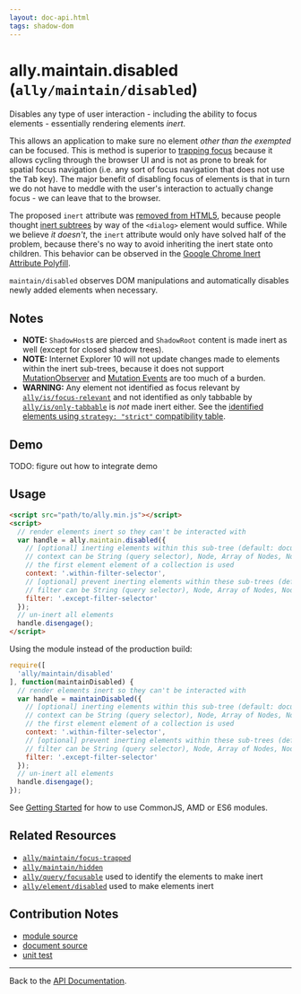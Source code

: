 ```yaml
---
layout: doc-api.html
tags: shadow-dom
---
```


# ally.maintain.disabled (`ally/maintain/disabled`)

Disables any type of user interaction - including the ability to focus elements - essentially rendering elements *inert*.

This allows an application to make sure no element *other than the exempted* can be focused. This is method is superior to [trapping focus](trap.md) because it allows cycling through the browser UI and is not as prone to break for spatial focus navigation (i.e. any sort of focus navigation that does not use the <kbd>Tab</kbd> key). The major benefit of disabling focus of elements is that in turn we do not have to meddle with the user's interaction to actually change focus - we can leave that to the browser.

The proposed `inert` attribute was [removed from HTML5](https://html5.org/r/8536), because people thought [inert subtrees](http://www.w3.org/html/wg/drafts/html/master/editing.html#inert-subtrees) by way of the `<dialog>` element would suffice. While we believe *it doesn't*, the `inert` attribute would only have solved half of the problem, because there's no way to avoid inheriting the inert state onto children. This behavior can be observed in the [Google Chrome Inert Attribute Polyfill](https://github.com/GoogleChrome/inert-polyfill).

`maintain/disabled` observes DOM manipulations and automatically disables newly added elements when necessary.


## Notes

* **NOTE:** `ShadowHost`s are pierced and `ShadowRoot` content is made inert as well (except for closed shadow trees).
* **NOTE:** Internet Explorer 10 will not update changes made to elements within the inert sub-trees, because it does not support [MutationObserver](https://developer.mozilla.org/en-US/docs/Web/API/MutationObserver) and [Mutation Events](https://developer.mozilla.org/en-US/docs/Web/Guide/Events/Mutation_events) are too much of a burden.
* **WARNING:** Any element not identified as focus relevant by [`ally/is/focus-relevant`](../is/focus-relevant.md#Notes) and not identified as only tabbable by [`ally/is/only-tabbable`](../is/only-tabbable.md#Notes) is *not* made inert either. See the [identified elements using `strategy: "strict"` compatibility table](../../data-tables/focusable.strict.md).


## Demo

TODO: figure out how to integrate demo


## Usage

```html
<script src="path/to/ally.min.js"></script>
<script>
  // render elements inert so they can't be interacted with
  var handle = ally.maintain.disabled({
    // [optional] inerting elements within this sub-tree (default: document)
    // context can be String (query selector), Node, Array of Nodes, NodeList, HTMLCollection
    // the first element element of a collection is used
    context: '.within-filter-selector',
    // [optional] prevent inerting elements within these sub-trees (default: null)
    // filter can be String (query selector), Node, Array of Nodes, NodeList, HTMLCollection
    filter: '.except-filter-selector'
  });
  // un-inert all elements
  handle.disengage();
</script>
```

Using the module instead of the production build:

```js
require([
  'ally/maintain/disabled'
], function(maintainDisabled) {
  // render elements inert so they can't be interacted with
  var handle = maintainDisabled({
    // [optional] inerting elements within this sub-tree (default: document)
    // context can be String (query selector), Node, Array of Nodes, NodeList, HTMLCollection
    // the first element element of a collection is used
    context: '.within-filter-selector',
    // [optional] prevent inerting elements within these sub-trees (default: null)
    // filter can be String (query selector), Node, Array of Nodes, NodeList, HTMLCollection
    filter: '.except-filter-selector'
  });
  // un-inert all elements
  handle.disengage();
});
```

See [Getting Started](../../getting-started.md) for how to use CommonJS, AMD or ES6 modules.


## Related Resources

* [`ally/maintain/focus-trapped`](focus-trapped.md)
* [`ally/maintain/hidden`](hidden.md)
* [`ally/query/focusable`](../query/focusable.md) used to identify the elements to make inert
* [`ally/element/disabled`](../element/disabled.md) used to make elements inert


## Contribution Notes

* [module source](https://github.com/medialize/ally.js/blob/master/src/maintain/disabled.js)
* [document source](https://github.com/medialize/ally.js/blob/master/docs/api/maintain/disabled.md)
* [unit test](https://github.com/medialize/ally.js/blob/master/test/unit/maintain.disabled.test.js)


---

Back to the [API Documentation](../README.md).

